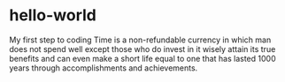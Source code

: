 # hello-world
My first step to coding 
Time is a non-refundable currency in which man does not spend well except those who do invest in it wisely attain its true benefits and can even make a short life equal to one that has lasted 1000 years through accomplishments and achievements.
